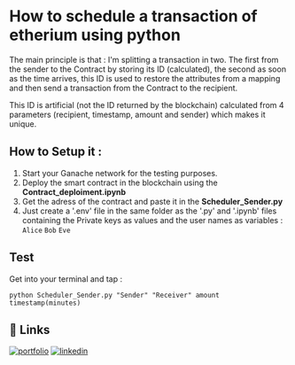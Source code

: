 
# How to schedule a transaction of etherium using python


The main principle is that : I'm splitting a transaction in two. The first from the sender to the Contract by storing its ID (calculated),
the second as soon as the time arrives, this ID is used to restore the attributes from a mapping and then send a transaction from the Contract
to the recipient.

This ID is artificial (not the ID returned by the blockchain) calculated from 4 parameters (recipient, timestamp, amount and sender) which makes it unique.

## How to Setup it :
1. Start your Ganache network for the testing purposes.
2. Deploy the smart contract in the blockchain using the **Contract_deploiment.ipynb**
3. Get the adress of the contract and paste it in the **Scheduler_Sender.py**
4. Just create a '.env' file in the same folder as the '.py' and '.ipynb' files containing the Private keys as values and the user names as variables :
`Alice` `Bob` `Eve`




## Test
Get into your terminal and tap :
```
python Scheduler_Sender.py "Sender" "Receiver" amount timestamp(minutes)
```



## 🔗 Links
[![portfolio](https://img.shields.io/badge/my_portfolio-000?style=for-the-badge&logo=ko-fi&logoColor=white)](https://www.rayanekimouche.tech)
[![linkedin](https://img.shields.io/badge/linkedin-0A66C2?style=for-the-badge&logo=linkedin&logoColor=white)](https://www.linkedin.com/in/rayane-kimouche-092589172)


